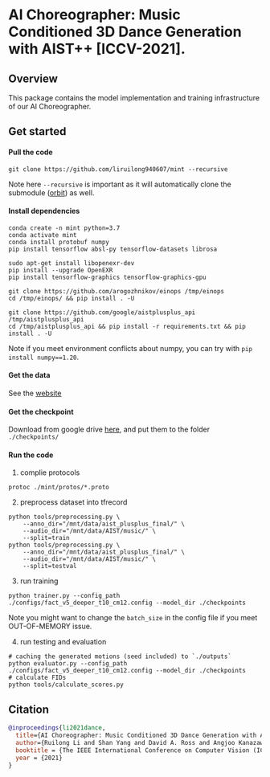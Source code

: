 # AI Choreographer: Music Conditioned 3D Dance Generation with AIST++ [ICCV-2021].

## Overview

This package contains the model implementation and training infrastructure of
our AI Choreographer. 

## Get started

#### Pull the code
```
git clone https://github.com/liruilong940607/mint --recursive
```
Note here `--recursive` is important as it will automatically clone the submodule ([orbit](https://github.com/tensorflow/models/tree/master/orbit)) as well.

#### Install dependencies
```
conda create -n mint python=3.7
conda activate mint
conda install protobuf numpy
pip install tensorflow absl-py tensorflow-datasets librosa

sudo apt-get install libopenexr-dev
pip install --upgrade OpenEXR
pip install tensorflow-graphics tensorflow-graphics-gpu

git clone https://github.com/arogozhnikov/einops /tmp/einops
cd /tmp/einops/ && pip install . -U

git clone https://github.com/google/aistplusplus_api /tmp/aistplusplus_api
cd /tmp/aistplusplus_api && pip install -r requirements.txt && pip install . -U
```
Note if you meet environment conflicts about numpy, you can try with `pip install numpy==1.20`. 

#### Get the data
See the [website](https://google.github.io/aistplusplus_dataset/)

#### Get the checkpoint
Download from google drive [here](https://drive.google.com/drive/folders/17GHwKRZbQfyC9-7oEpzCG8pp_rAI0cOm?usp=sharing), and put them to the folder `./checkpoints/`

#### Run the code

1. complie protocols
```
protoc ./mint/protos/*.proto
```

2. preprocess dataset into tfrecord
```
python tools/preprocessing.py \
    --anno_dir="/mnt/data/aist_plusplus_final/" \
    --audio_dir="/mnt/data/AIST/music/" \
    --split=train
python tools/preprocessing.py \
    --anno_dir="/mnt/data/aist_plusplus_final/" \
    --audio_dir="/mnt/data/AIST/music/" \
    --split=testval
```

3. run training
```
python trainer.py --config_path ./configs/fact_v5_deeper_t10_cm12.config --model_dir ./checkpoints
```
Note you might want to change the `batch_size` in the config file if you meet OUT-OF-MEMORY issue.

4. run testing and evaluation
```
# caching the generated motions (seed included) to `./outputs`
python evaluator.py --config_path ./configs/fact_v5_deeper_t10_cm12.config --model_dir ./checkpoints
# calculate FIDs
python tools/calculate_scores.py
```


## Citation

```bibtex
@inproceedings{li2021dance,
  title={AI Choreographer: Music Conditioned 3D Dance Generation with AIST++},
  author={Ruilong Li and Shan Yang and David A. Ross and Angjoo Kanazawa},
  booktitle = {The IEEE International Conference on Computer Vision (ICCV)},
  year = {2021}
}
```

